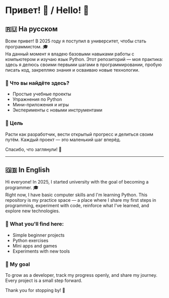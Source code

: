 # Привет! 👋 / Hello! 👋

## 🇷🇺 На русском

Всем привет! В 2025 году я поступил в университет, чтобы стать программистом. 🎓  
На данный момент я владею базовыми навыками работы с компьютером и изучаю язык Python. Этот репозиторий — моя практика: здесь я делюсь своими первыми шагами в программировании, пробую писать код, закрепляю знания и осваиваю новые технологии.

### 📂 Что вы найдёте здесь?
- Простые учебные проекты
- Упражнения по Python
- Мини-приложения и игры
- Эксперименты с новыми инструментами

### 🌱 Цель
Расти как разработчик, вести открытый прогресс и делиться своим путём. Каждый проект — это маленький шаг вперёд.

Спасибо, что заглянули! 💙

---

## 🇬🇧 In English

Hi everyone! In 2025, I started university with the goal of becoming a programmer. 🎓  
Right now, I have basic computer skills and I'm learning Python. This repository is my practice space — a place where I share my first steps in programming, experiment with code, reinforce what I've learned, and explore new technologies.

### 📂 What you'll find here:
- Simple beginner projects
- Python exercises
- Mini apps and games
- Experiments with new tools

### 🌱 My goal
To grow as a developer, track my progress openly, and share my journey. Every project is a small step forward.

Thank you for stopping by! 💙

